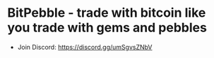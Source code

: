 # BitPebble - trade with bitcoin like you trade with gems and pebbles
- Join Discord: https://discord.gg/umSgvsZNbV

